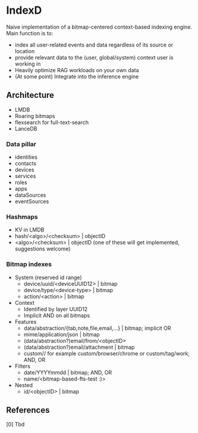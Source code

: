 # IndexD

Naive implementation of a bitmap-centered context-based indexing engine.  
Main function is to:

- index all user-related events and data regardless of its source or location  
- provide relevant data to the (user, global/system) context user is working in
- Heavily optimize RAG workloads on your own data
- (At some point) Integrate into the inference engine

## Architecture

- LMDB
- Roaring bitmaps
- flexsearch for full-text-search
- LanceDB

### Data pillar

- identities
- contacts
- devices
- services
- roles
- apps
- dataSources
- eventSources

### Hashmaps

- KV in LMDB
- hash/\<algo\>/\<checksum\> | objectID
- \<algo\>/\<checksum\> | objectID (one of these will get implemented, suggestions welcome)

### Bitmap indexes

- System (reserved id range)
  - device/uuid/\<deviceUUID12\> | bitmap
  - device/type/\<device-type\> | bitmap
  - action/\<action\> | bitmap
- Context
  - Identified by layer UUID12
  - Implicit AND on all bitmaps
- Features
  - data/abstraction/{tab,note,file,email,...} | bitmap; implicit OR
  - mime/application/json | bitmap
  - (data/abstraction?)email/from/\<objectID\>
  - (data/abstraction?)email/attachment | bitmap
  - custom/<app-ident>/<tag> for example custom/browser/chrome or custom/tag/work; AND, OR
- Filters
  - date/YYYYmmdd | bitmap; AND, OR
  - name/\<bitmap-based-fts-test :)\>
- Nested
  - id/\<objectID\> | bitmap

## References

[0] Tbd
